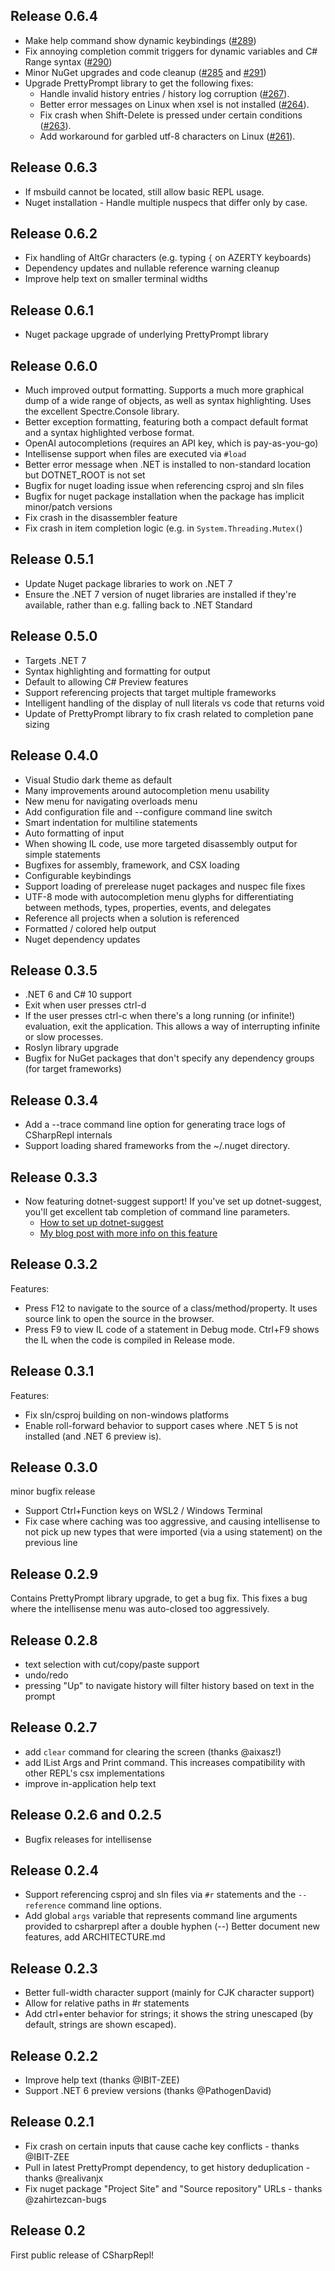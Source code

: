 ## Release 0.6.4

- Make help command show dynamic keybindings ([#289](https://github.com/waf/CSharpRepl/pull/289))
- Fix annoying completion commit triggers for dynamic variables and C# Range syntax ([#290](https://github.com/waf/CSharpRepl/pull/290))
- Minor NuGet upgrades and code cleanup ([#285](https://github.com/waf/CSharpRepl/pull/285) and [#291](https://github.com/waf/CSharpRepl/pull/291))
- Upgrade PrettyPrompt library to get the following fixes:
    - Handle invalid history entries / history log corruption ([#267](https://github.com/waf/PrettyPrompt/pull/267)).
    - Better error messages on Linux when xsel is not installed ([#264](https://github.com/waf/PrettyPrompt/pull/264)).
    - Fix crash when Shift-Delete is pressed under certain conditions ([#263](https://github.com/waf/PrettyPrompt/pull/263)).
    - Add workaround for garbled utf-8 characters on Linux ([#261](https://github.com/waf/PrettyPrompt/pull/261)).

## Release 0.6.3

- If msbuild cannot be located, still allow basic REPL usage.
- Nuget installation - Handle multiple nuspecs that differ only by case.

## Release 0.6.2

- Fix handling of AltGr characters (e.g. typing `{` on AZERTY keyboards)
- Dependency updates and nullable reference warning cleanup
- Improve help text on smaller terminal widths

## Release 0.6.1

- Nuget package upgrade of underlying PrettyPrompt library

## Release 0.6.0

- Much improved output formatting. Supports a much more graphical dump of a wide range of objects, as well as syntax highlighting. Uses the excellent Spectre.Console library.
- Better exception formatting, featuring both a compact default format and a syntax highlighted verbose format.
- OpenAI autocompletions (requires an API key, which is pay-as-you-go)
- Intellisense support when files are executed via `#load`
- Better error message when .NET is installed to non-standard location but DOTNET_ROOT is not set
- Bugfix for nuget loading issue when referencing csproj and sln files
- Bugfix for nuget package installation when the package has implicit minor/patch versions
- Fix crash in the disassembler feature
- Fix crash in item completion logic (e.g. in `System.Threading.Mutex(`)

## Release 0.5.1

- Update Nuget package libraries to work on .NET 7
- Ensure the .NET 7 version of nuget libraries are installed if they're available, rather than e.g. falling back to .NET Standard

## Release 0.5.0

- Targets .NET 7
- Syntax highlighting and formatting for output
- Default to allowing C# Preview features
- Support referencing projects that target multiple frameworks
- Intelligent handling of the display of null literals vs code that returns void
- Update of PrettyPrompt library to fix crash related to completion pane sizing

## Release 0.4.0

- Visual Studio dark theme as default
- Many improvements around autocompletion menu usability
- New menu for navigating overloads menu
- Add configuration file and --configure command line switch
- Smart indentation for multiline statements
- Auto formatting of input
- When showing IL code, use more targeted disassembly output for simple statements
- Bugfixes for assembly, framework, and CSX loading
- Configurable keybindings
- Support loading of prerelease nuget packages and nuspec file fixes
- UTF-8 mode with autocompletion menu glyphs for differentiating between methods, types, properties, events, and delegates
- Reference all projects when a solution is referenced
- Formatted / colored help output
- Nuget dependency updates

## Release 0.3.5

- .NET 6 and C# 10 support
- Exit when user presses ctrl-d
- If the user presses ctrl-c when there's a long running (or infinite!) evaluation, exit the application. This allows a way of interrupting infinite or slow processes.
- Roslyn library upgrade
- Bugfix for NuGet packages that don't specify any dependency groups (for target frameworks)

## Release 0.3.4

- Add a --trace command line option for generating trace logs of CSharpRepl internals
- Support loading shared frameworks from the ~/.nuget directory.

## Release 0.3.3

- Now featuring dotnet-suggest support! If you've set up dotnet-suggest, you'll get excellent tab completion of command line parameters.
    - [How to set up dotnet-suggest](https://github.com/dotnet/command-line-api/blob/main/docs/dotnet-suggest.md)
    - [My blog post with more info on this feature](https://fuqua.io/blog/2021/09/enabling-command-line-completions-with-dotnet-suggest/)

## Release 0.3.2

Features:

- Press F12 to navigate to the source of a class/method/property. It uses source link to open the source in the browser.
- Press F9 to view IL code of a statement in Debug mode. Ctrl+F9 shows the IL when the code is compiled in Release mode.

## Release 0.3.1

Features:

- Fix sln/csproj building on non-windows platforms
- Enable roll-forward behavior to support cases where .NET 5 is not
installed (and .NET 6 preview is).

## Release 0.3.0

minor bugfix release

- Support Ctrl+Function keys on WSL2 / Windows Terminal
- Fix case where caching was too aggressive, and causing intellisense to
  not pick up new types that were imported (via a using statement) on
  the previous line

## Release 0.2.9

Contains PrettyPrompt library upgrade, to get a bug fix. This fixes a bug where the intellisense menu was auto-closed too aggressively.

## Release 0.2.8

- text selection with cut/copy/paste support
- undo/redo
- pressing "Up" to navigate history will filter history based on text in the prompt

## Release 0.2.7

- add `clear` command for clearing the screen (thanks @aixasz!)
- add IList<string> Args and Print command. This increases compatibility with other REPL's csx implementations
- improve in-application help text

## Release 0.2.6 and 0.2.5

- Bugfix releases for intellisense

## Release 0.2.4

- Support referencing csproj and sln files via `#r` statements and the `--reference` command line options.
- Add global `args` variable that represents command line arguments provided to csharprepl after a double hyphen (--)
Better document new features, add ARCHITECTURE.md

## Release 0.2.3

- Better full-width character support (mainly for CJK character support)
- Allow for relative paths in #r statements
- Add ctrl+enter behavior for strings; it shows the string unescaped (by
  default, strings are shown escaped).

## Release 0.2.2

- Improve help text (thanks @IBIT-ZEE)
- Support .NET 6 preview versions (thanks @PathogenDavid)

## Release 0.2.1

- Fix crash on certain inputs that cause cache key conflicts - thanks @IBIT-ZEE
- Pull in latest PrettyPrompt dependency, to get history deduplication - thanks @realivanjx
- Fix nuget package "Project Site" and "Source repository" URLs - thanks @zahirtezcan-bugs

## Release 0.2

First public release of CSharpRepl!
